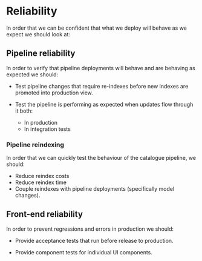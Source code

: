 # Reliability

In order that we can be confident that what we deploy will behave as we expect we should look at:

## Pipeline reliability

In order to verify that pipeline deployments will behave and are behaving as expected we should:

- Test pipeline changes that require re-indexes before new indexes are promoted into production view.

- Test the pipeline is performing as expected when updates flow through it both:
  - In production
  - In integration tests
  
### Pipeline reindexing 

In order that we can quickly test the behaviour of the catalogue pipeline, we should:

- Reduce reindex costs
- Reduce reindex time
- Couple reindexes with pipeline deployments (specifically model changes).  
  
## Front-end reliability

In order to prevent regressions and errors in production we should:

- Provide acceptance tests that run before release to production.

- Provide component tests for individual UI components.